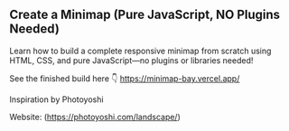 ## Create a Minimap (Pure JavaScript, NO Plugins Needed)

Learn how to build a complete responsive minimap from scratch using HTML, CSS, and pure JavaScript—no plugins or libraries needed!

See the finished build here 👇
https://minimap-bay.vercel.app/

Inspiration by Photoyoshi

Website: (https://photoyoshi.com/landscape/)
